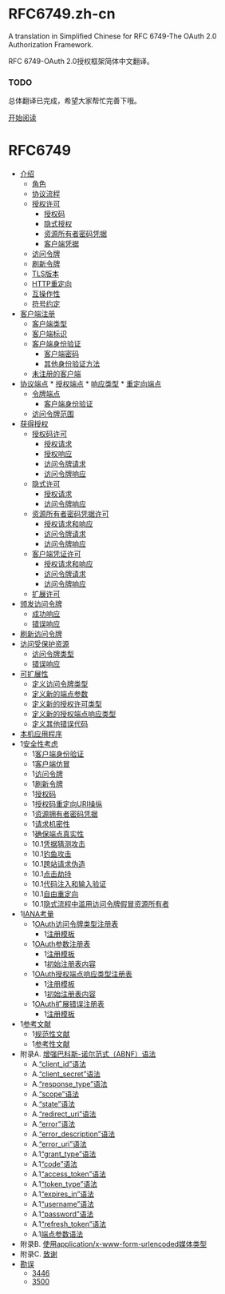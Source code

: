RFC6749.zh-cn
=============

A translation in Simplified Chinese for RFC 6749-The OAuth 2.0 Authorization Framework.

RFC 6749-OAuth 2.0授权框架简体中文翻译。

### TODO

总体翻译已完成，希望大家帮忙完善下哦。

[开始阅读](index.md)

# RFC6749

* [介绍](Section01/1.md)
  * [角色](Section01/1.1.md)
  * [协议流程](Section01/1.2.md)
  * [授权许可](Section01/1.3.md)
      * [授权码](Section01/1.3.1.md)
      * [隐式授权](Section01/1.3.2.md)
      * [资源所有者密码凭据](Section01/1.3.3.md)
      * [客户端凭据](Section01/1.3.4.md)
  * [访问令牌](Section01/1.4.md)
  * [刷新令牌](Section01/1.5.md)
  * [TLS版本](Section01/1.6.md)
  * [HTTP重定向](Section01/1.7.md)
  * [互操作性](Section01/1.8.md)
  * [符号约定](Section01/1.9.md)
* [客户端注册](Section02/2.md)
  * [客户端类型](Section02/2.1.md)
  * [客户端标识](Section02/2.2.md)
  * [客户端身份验证](Section02/2.3.md)
      * [客户端密码](Section02/2.3.1.md)
      * [其他身份验证方法](Section02/2.3.2.md)
  * [未注册的客户端](Section02/2.4.md)
* [协议端点](Section03/3.md)
      * [授权端点](Section03/3.1.md)
      * [响应类型](Section03/3.1.1.md)
      * [重定向端点](Section03/3.1.2.md)
  * [令牌端点](Section03/3.2.md)
      * [客户端身份验证](Section03/3.2.1.md)
  * [访问令牌范围](Section03/3.3.md)
* [获得授权](Section04/4.md)
  * [授权码许可](Section04/4.1.md)
      * [授权请求](Section04/4.1.1.md)
      * [授权响应](Section04/4.1.2.md)
      * [访问令牌请求](Section04/4.1.3.md)
      * [访问令牌响应](Section04/4.1.4.md)
  * [隐式许可](Section04/4.2.md)
      * [授权请求](Section04/4.2.1.md)
      * [访问令牌响应](Section04/4.2.2.md)
  * [资源所有者密码凭据许可](Section04/4.3.md)
      * [授权请求和响应](Section04/4.3.1.md)
      * [访问令牌请求](Section04/4.3.2.md)
      * [访问令牌响应](Section04/4.3.3.md)
  * [客户端凭证许可](Section04/4.4.md)
      * [授权请求和响应](Section04/4.4.1.md)
      * [访问令牌请求](Section04/4.4.2.md)
      * [访问令牌响应](Section04/4.4.3.md)
  * [扩展许可](Section04/4.5.md)
* [颁发访问令牌](Section05/5.md)
  * [成功响应](Section05/5.1.md)
  * [错误响应](Section05/5.2.md)
* [刷新访问令牌](Section06/6.md)
* [访问受保护资源](Section07/7.md)
  * [访问令牌类型](Section07/7.1.md)
  * [错误响应](Section07/7.2.md)
* [可扩展性](Section08/8.md)
  * [定义访问令牌类型](Section08/8.1.md)
  * [定义新的端点参数](Section08/8.2.md)
  * [定义新的授权许可类型](Section08/8.3.md)
  * [定义新的授权端点响应类型](Section08/8.4.md)
  * [定义其他错误代码](Section08/8.5.md)
* [本机应用程序](Section09/9.md)
* 1[安全性考虑](Section10/10.md)
  * 1[客户端身份验证](Section10/10.1.md)
  * 1[客户端仿冒](Section10/10.2.md)
  * 1[访问令牌](Section10/10.3.md)
  * 1[刷新令牌](Section10/10.4.md)
  * 1[授权码](Section10/10.5.md)
  * 1[授权码重定向URI操纵](Section10/10.6.md)
  * 1[资源拥有者密码凭据](Section10/10.7.md)
  * 1[请求机密性](Section10/10.8.md)
  * 1[确保端点真实性](Section10/10.9.md)
  * 10.1[凭据猜测攻击](Section10/10.10.md)
  * 10.1[钓鱼攻击](Section10/10.11.md)
  * 10.1[跨站请求伪造](Section10/10.12.md)
  * 10.1[点击劫持](Section10/10.13.md)
  * 10.1[代码注入和输入验证](Section10/10.14.md)
  * 10.1[自由重定向](Section10/10.15.md)
  * 10.1[隐式流程中滥用访问令牌假冒资源所有者](Section10/10.16.md)
* 1[IANA考量](Section11/11.md)
  * 1[OAuth访问令牌类型注册表](Section11/11.1.md)
      * 1[注册模板](Section11/11.1.1.md)
  * 1[OAuth参数注册表](Section11/11.2.md)
      * 1[注册模板](Section11/11.2.1md)
      * 1[初始注册表内容](Section11/11.2.2.md)
  * 1[OAuth授权端点响应类型注册表](Section11/11.3.md)
      * 1[注册模板](Section11/11.3.1.md)
      * 1[初始注册表内容](Section11/11.3.2.md)
  * 1[OAuth扩展错误注册表](Section11/11.4.md)
      * 1[注册模板](Section11/11.4.1.md)
* 1[参考文献](Section12/12.md)
  * 1[规范性文献](Section12/12.1.md)
  * 1[参考性文献](Section12/12.2.md)
* 附录A. [增强巴科斯-诺尔范式（ABNF）语法](AppendixA/a.md)
  * A.[“client_id”语法](AppendixA/a.1.md)
  * A.[“client_secret”语法](AppendixA/a.2.md)
  * A.[“response_type”语法](AppendixA/a.3.md)
  * A.[“scope”语法](AppendixA/a.4.md)
  * A.[“state”语法](AppendixA/a.5.md)
  * A.[“redirect_uri”语法](AppendixA/a.6.md)
  * A.[“error”语法](AppendixA/a.7.md)
  * A.[“error_description”语法](AppendixA/a.8.md)
  * A.[“error_uri”语法](AppendixA/a.9.md)
  * A.1[“grant_type”语法](AppendixA/a.10.md)
  * A.1[“code”语法](AppendixA/a.11.md)
  * A.1[“access_token”语法](AppendixA/a.12.md)
  * A.1[“token_type”语法](AppendixA/a.13.md)
  * A.1[“expires_in”语法](AppendixA/a.14.md)
  * A.1[“username”语法](AppendixA/a.15.md)
  * A.1[“password”语法](AppendixA/a.16.md)
  * A.1[“refresh_token”语法](AppendixA/a.17.md)
  * A.1[端点参数语法](AppendixA/a.18.md)
* 附录B. [使用application/x-www-form-urlencoded媒体类型](AppendixB/b.md)
* 附录C. [致谢](AppendixC/c.md)
* [勘误](Errata/errata.md)
  * [3446](Errata/errata.3446.md)
  * [3500](Errata/errata.3500.md)
